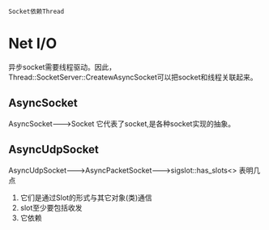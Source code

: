 ```
Socket依赖Thread
```

# Net I/O
异步socket需要线程驱动。因此，Thread::SocketServer::CreatewAsyncSocket可以把socket和线程关联起来。
## AsyncSocket
AsyncSocket--->Socket
它代表了socket,是各种socket实现的抽象。
## AsyncUdpSocket
AsyncUdpSocket--->AsyncPacketSocket--->sigslot::has_slots<>
表明几点
1. 它们是通过Slot的形式与其它对象(类)通信
1. slot至少要包括收发
1. 它依赖
